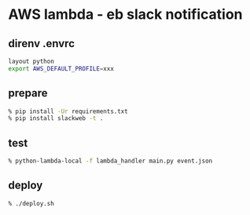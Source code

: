 # AWS lambda - eb slack notification 

## direnv .envrc
``` bash
layout python
export AWS_DEFAULT_PROFILE=xxx
```

## prepare
``` bash
% pip install -Ur requirements.txt
% pip install slackweb -t .
```

## test
``` bash
% python-lambda-local -f lambda_handler main.py event.json
```

## deploy
``` bash
% ./deploy.sh
```
